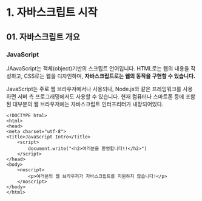 # 1. 자바스크립트 시작
## 01. 자바스크립트 개요
### JavaScript
JAavaScript는 객체(object)기반의 스크립트 언어입니다.
HTML로는 웹의 내용을 작성하고, CSS로는 웹을 디자인하며, **자바스크립트로는 웹의 동작을 구현할 수 있습니다.**

JavaScript는 주로 웹 브라우저에서나 사용되나, Node.js와 같은 프레임워크를 사용하면 서버 측 프로그래밍에서도 사용할 수 있습니다.
현재 컴퓨터나 스마트폰 등에 포함된 대부분의 웹 브라우저에는 자바스크립트 인터프리터가 내장되어있다.
```
<!DOCTYPE html>
<html>
<head>
<meta charset="utf-8">
<title>JavaScript Intro</title>
	<script>
		document.write("<h2>여러분을 환영합니다!!</h2>")
	</script>
</head>
<body>
	<noscript>
		<p>여러분의 웹 브라우저가 자바스크립트를 지원하지 않습니다!</p>
	</noscript>
</body>
</html>
```





